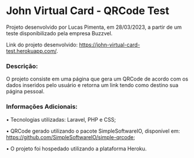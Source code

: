 # John Virtual Card - QRCode Test
Projeto desenvolvido por Lucas Pimenta, em 28/03/2023, a partir de um teste disponibilizado pela empresa Buzzvel.

Link do projeto desenvolvido:
https://john-virtual-card-test.herokuapp.com/.

### Descrição:
O projeto consiste em uma página que gera um QRCode de acordo com os dados inseridos pelo usuário e retorna um link tendo como destino sua página pessoal.

### Informações Adicionais:
• Tecnologias utilizadas: Laravel, PHP e CSS;

• QRCode gerado utilizando o pacote SimpleSoftwareIO, disponível em: https://github.com/SimpleSoftwareIO/simple-qrcode;

• O projeto foi hospedado utilizando a plataforma Heroku.
